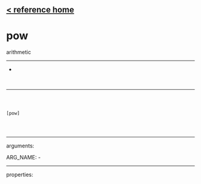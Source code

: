 [< reference home](ceammc_lib.html)
---

# pow


arithmetic

---

-
<br>


---


```



[pow]


            
```

---
arguments:

ARG_NAME: -<br>

---
properties:


